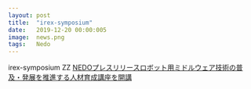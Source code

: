 ```yaml
---
layout: post
title:  "irex-symposium"
date:   2019-12-20 00:00:005
image:  news.png
tags:   Nedo
---
```

	
irex-symposium
ZZ
[NEDOプレスリリースロボット用ミドルウェア技術の普及・発展を推進する人材育成講座を開講](https://www.nedo.go.jp/news/press/AA5_101400.html)

